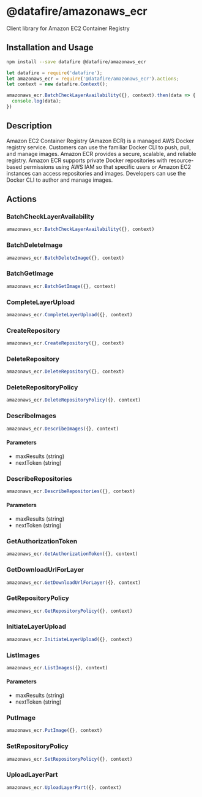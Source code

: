 # @datafire/amazonaws_ecr

Client library for Amazon EC2 Container Registry

## Installation and Usage
```bash
npm install --save datafire @datafire/amazonaws_ecr
```

```js
let datafire = require('datafire');
let amazonaws_ecr = require('@datafire/amazonaws_ecr').actions;
let context = new datafire.Context();

amazonaws_ecr.BatchCheckLayerAvailability({}, context).then(data => {
  console.log(data);
})
```

## Description
Amazon EC2 Container Registry (Amazon ECR) is a managed AWS Docker registry service. Customers can use the familiar Docker CLI to push, pull, and manage images. Amazon ECR provides a secure, scalable, and reliable registry. Amazon ECR supports private Docker repositories with resource-based permissions using AWS IAM so that specific users or Amazon EC2 instances can access repositories and images. Developers can use the Docker CLI to author and manage images.

## Actions
### BatchCheckLayerAvailability



```js
amazonaws_ecr.BatchCheckLayerAvailability({}, context)
```


### BatchDeleteImage



```js
amazonaws_ecr.BatchDeleteImage({}, context)
```


### BatchGetImage



```js
amazonaws_ecr.BatchGetImage({}, context)
```


### CompleteLayerUpload



```js
amazonaws_ecr.CompleteLayerUpload({}, context)
```


### CreateRepository



```js
amazonaws_ecr.CreateRepository({}, context)
```


### DeleteRepository



```js
amazonaws_ecr.DeleteRepository({}, context)
```


### DeleteRepositoryPolicy



```js
amazonaws_ecr.DeleteRepositoryPolicy({}, context)
```


### DescribeImages



```js
amazonaws_ecr.DescribeImages({}, context)
```

#### Parameters
* maxResults (string)
* nextToken (string)

### DescribeRepositories



```js
amazonaws_ecr.DescribeRepositories({}, context)
```

#### Parameters
* maxResults (string)
* nextToken (string)

### GetAuthorizationToken



```js
amazonaws_ecr.GetAuthorizationToken({}, context)
```


### GetDownloadUrlForLayer



```js
amazonaws_ecr.GetDownloadUrlForLayer({}, context)
```


### GetRepositoryPolicy



```js
amazonaws_ecr.GetRepositoryPolicy({}, context)
```


### InitiateLayerUpload



```js
amazonaws_ecr.InitiateLayerUpload({}, context)
```


### ListImages



```js
amazonaws_ecr.ListImages({}, context)
```

#### Parameters
* maxResults (string)
* nextToken (string)

### PutImage



```js
amazonaws_ecr.PutImage({}, context)
```


### SetRepositoryPolicy



```js
amazonaws_ecr.SetRepositoryPolicy({}, context)
```


### UploadLayerPart



```js
amazonaws_ecr.UploadLayerPart({}, context)
```


